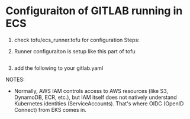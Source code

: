 # Configuraiton of GITLAB running in ECS

1. check tofu/ecs_runner.tofu for configuration
Steps:

2. Runner configuraiton is setup like this part of tofu
```
```

3. add the following to your gitlab.yaml



NOTES:
- Normally, AWS IAM controls access to AWS resources (like S3, DynamoDB, ECR, etc.), but IAM itself does not natively understand Kubernetes identities (ServiceAccounts).
That's where OIDC (OpenID Connect) from EKS comes in.
